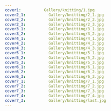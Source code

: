 ```yaml
---
cover1:          Gallery/knitting/1.jpg
cover2_1:          Gallery/knitting/2_1.jpg
cover2_2:          Gallery/knitting/2_2.jpg
cover2_3:          Gallery/knitting/2_3.jpg
cover3_1:          Gallery/knitting/3_1.jpg
cover3_2:          Gallery/knitting/3_2.jpg
cover4_1:          Gallery/knitting/4_1.jpg
cover4_2:          Gallery/knitting/4_2.jpg
cover4_3:          Gallery/knitting/4_3.jpg
cover5_1:          Gallery/knitting/5_1.jpg
cover5_2:          Gallery/knitting/5_2.jpg
cover5_3:          Gallery/knitting/5_3.jpg
cover6_1:          Gallery/knitting/6_1.jpg
cover6_2:          Gallery/knitting/6_2.jpg
cover6_3:          Gallery/knitting/6_3.jpg
cover7_1:          Gallery/knitting/7_1.jpg
cover7_2:          Gallery/knitting/7_2.jpg
cover7_3:          Gallery/knitting/7_3.jpg
cover7_4:          Gallery/knitting/7_4.jpg
cover7_3:          Gallery/knitting/last.jpg
---
```


